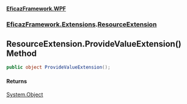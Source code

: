 #### [EficazFramework.WPF](EficazFrameworkWPF.md 'EficazFramework WPF')
### [EficazFramework.Extensions](EficazFrameworkWPF.md#EficazFramework.Extensions 'EficazFramework.Extensions').[ResourceExtension](EficazFramework.Extensions/ResourceExtension.md 'EficazFramework.Extensions.ResourceExtension')

## ResourceExtension.ProvideValueExtension() Method

```csharp
public object ProvideValueExtension();
```

#### Returns
[System.Object](https://docs.microsoft.com/en-us/dotnet/api/System.Object 'System.Object')